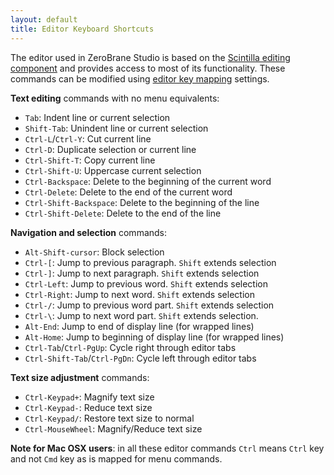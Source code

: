 ```yaml
---
layout: default
title: Editor Keyboard Shortcuts
---
```


The editor used in ZeroBrane Studio is based on the [Scintilla editing component](http://www.scintilla.org/) and provides access to most of its functionality.
These commands can be modified using [editor key mapping](doc-general-preferences#editor-key-mapping) settings.

**Text editing** commands with no menu equivalents:

- `Tab`: Indent line or current selection
- `Shift-Tab`: Unindent line or current selection
- `Ctrl-L`/`Ctrl-Y`: Cut current line
- `Ctrl-D`: Duplicate selection or current line
- `Ctrl-Shift-T`: Copy current line
- `Ctrl-Shift-U`: Uppercase current selection
- `Ctrl-Backspace`: Delete to the beginning of the current word
- `Ctrl-Delete`: Delete to the end of the current word
- `Ctrl-Shift-Backspace`: Delete to the beginning of the line
- `Ctrl-Shift-Delete`: Delete to the end of the line

**Navigation and selection** commands:

- `Alt-Shift-cursor`: Block selection
- `Ctrl-[`: Jump to previous paragraph. `Shift` extends selection
- `Ctrl-]`: Jump to next paragraph. `Shift` extends selection
- `Ctrl-Left`: Jump to previous word. `Shift` extends selection
- `Ctrl-Right`: Jump to next word. `Shift` extends selection
- `Ctrl-/`: Jump to previous word part. `Shift` extends selection	
- `Ctrl-\`: Jump to next word part. `Shift` extends selection.	
- `Alt-End`: Jump to end of display line (for wrapped lines)
- `Alt-Home`: Jump to beginning of display line (for wrapped lines)
- `Ctrl-Tab`/`Ctrl-PgUp`: Cycle right through editor tabs
- `Ctrl-Shift-Tab`/`Ctrl-PgDn`: Cycle left through editor tabs

**Text size adjustment** commands:

- `Ctrl-Keypad+`: Magnify text size
- `Ctrl-Keypad-`: Reduce text size
- `Ctrl-Keypad/`: Restore text size to normal
- `Ctrl-MouseWheel`: Magnify/Reduce text size

**Note for Mac OSX users**: in all these editor commands `Ctrl` means `Ctrl` key and not `Cmd` key as is mapped for menu commands.
